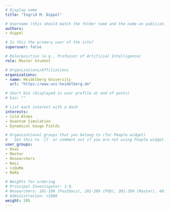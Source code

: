 ```yaml
---
# Display name
title: "Ingrid M. Dippel"

# Username (this should match the folder name and the name on publications)
authors:
- dippel

# Is this the primary user of the site?
superuser: false

# Role/position (e.g., Professor of Artificial Intelligence)
role: Master Student

# Organizations/Affiliations
organizations:
- name: Heidelberg University
  url: "https://www.uni-heidelberg.de"

# Short bio (displayed in user profile at end of posts)
# bio: ""

# List each interest with a dash
interests:
- Cold Atoms
- Quantum Simulation
- Dynamical Gauge Fields

# Organizational groups that you belong to (for People widget)
#   Set this to `[]` or comment out if you are not using People widget.
user_groups:
- Hiwi
- Master
- Researchers
- NaLi
- CoQuMa
- NaKa

# Weights for ordering
# Principal Investigator: 1-9,
# Researchers: 101-199 (PostDocs), 201-299 (PhD), 301-399 (Master), 401-499 (Bachelor)
# Administration: >1000
weight: 205
---
```

